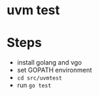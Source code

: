 uvm test
========

# Steps

* install golang and vgo
* set GOPATH environment
* `cd src/uvmtest`
* run `go test`